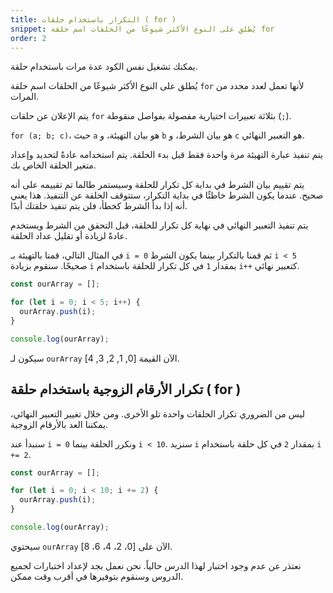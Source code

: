 ```yaml
---
title: التكرار باستخدام حلقات ( for )
snippet: يُطلق على النوع الأكثر شيوعًا من الحلقات اسم حلقة for
order: 2
---
```


يمكنك تشغيل نفس الكود عدة مرات باستخدام حلقة.

يُطلق على النوع الأكثر شيوعًا من الحلقات اسم حلقة `for` لأنها تعمل لعدد محدد من
المرات.

يتم الإعلان عن حلقات `for` بثلاثة تعبيرات اختيارية مفصولة بفواصل منقوطة (`;`).

`for (a; b; c)`، حيث `a` هو بيان التهيئة، و `b` هو بيان الشرط، و `c` هو التعبير
النهائي.

يتم تنفيذ عبارة التهيئة مرة واحدة فقط قبل بدء الحلقة. يتم استخدامه عادةً لتحديد
وإعداد متغير الحلقة الخاص بك.

يتم تقييم بيان الشرط في بداية كل تكرار للحلقة وسيستمر طالما تم تقييمه على أنه
صحيح. عندما يكون الشرط خاطئًا في بداية التكرار، ستتوقف الحلقة عن التنفيذ. هذا
يعني أنه إذا بدأ الشرط كخطأ، فلن يتم تنفيذ حلقتك أبدًا.

يتم تنفيذ التعبير النهائي في نهاية كل تكرار للحلقة، قبل التحقق من الشرط ويستخدم
عادةً لزيادة أو تقليل عداد الحلقة.

في المثال التالي، قمنا بالتهيئة بـ `i = 0` ثم قمنا بالتكرار بينما يكون الشرط
`i < 5` صحيحًا. سنقوم بزيادة `i` بمقدار `1` في كل تكرار للحلقة باستخدام `i++`
كتعبير نهائي.

```js
const ourArray = [];

for (let i = 0; i < 5; i++) {
  ourArray.push(i);
}

console.log(ourArray);
```

سيكون لـ `ourArray` الآن القيمة [0, 1, 2, 3, 4].

## تكرار الأرقام الزوجية باستخدام حلقة ( for )

ليس من الضروري تكرار الحلقات واحدة تلو الأخرى. ومن خلال تغيير التعبير النهائي،
يمكننا العد بالأرقام الزوجية.

سنبدأ عند `i = 0` ونكرر الحلقة بينما `i < 10`. سنزيد `i` بمقدار `2` في كل حلقة
باستخدام `i += 2`.

```js
const ourArray = [];

for (let i = 0; i < 10; i += 2) {
  ourArray.push(i);
}

console.log(ourArray);
```

سيحتوي `ourArray` الآن على [0، 2، 4، 6، 8].

<!-- الكويز يكون عمل مصمفوفه ارقام فرديه -->
<div class="quiz">
نعتذر عن عدم وجود اختبار لهذا الدرس حالياً. نحن نعمل بجد لإعداد اختبارات لجميع الدروس وسنقوم بتوفيرها في أقرب وقت ممكن.
</div>
